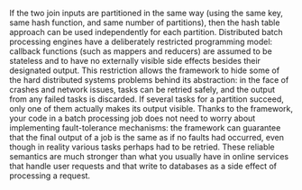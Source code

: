 If the two join inputs are partitioned in the same way (using the same key, same hash function,
and same number of partitions), then the hash table approach can be used independently for each
partition. Distributed batch processing engines have a deliberately restricted programming model: callback
functions (such as mappers and reducers) are assumed to be stateless and to have no externally
visible side effects besides their designated output. This restriction allows the framework to hide
some of the hard distributed systems problems behind its abstraction: in the face of crashes and
network issues, tasks can be retried safely, and the output from any failed tasks is discarded. If
several tasks for a partition succeed, only one of them actually makes its output visible. Thanks to the framework, your code in a batch processing job does not need to worry about
implementing fault-tolerance mechanisms: the framework can guarantee that the final output of a job
is the same as if no faults had occurred, even though in reality various tasks perhaps had to be
retried. These reliable semantics are much stronger than what you usually have in online services
that handle user requests and that write to databases as a side effect of processing a request.